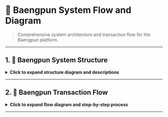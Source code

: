 # 🧊 Baengpun System Flow and Diagram

> Comprehensive system architecture and transaction flow for the Baengpun platform.

---

## 1. 🔧 Baengpun System Structure

<details>
  <summary><strong>Click to expand structure diagram and descriptions</strong></summary>

![Baengpun System Structure](Group%20336.png)  
**Figure 1:** *Baengpun System Structure — Shows system components such as DApp, API Gateway, Service Layer, Database, zk-Rollup Layer 2, and Ethereum Layer 1.*

### 🔹 Components

- 👤 **Users**  
  Community users who make transactions such as receiving/transferring credit or withdrawing.

- 🧑‍💻 **Baengpun DApp (UI Layer)**  
  Frontend interface that displays credit and transaction information.

- 🌐 **API Gateway**  
  Connection point between the DApp and Backend Services via HTTPS.

- 🛠 **Service Layer**  
  Processes business logic such as crediting and authentication.

- 🔄 **Transaction Service**  
  Handles transaction orders like credit transfers and withdrawal queues.

- 🗄 **Database Layer**  
  Interfaces with MongoDB and Redis databases.

  - 🍃 **MongoDB**  
    Stores user data, transaction history, and credit policies.

  - ⚡ **Redis**  
    Cache for quick access to recent data such as current credit balance.

- 🌀 **zk-Rollup (Layer 2)**  
  Combines multiple transactions and generates a zk-proof.

  - 🧠 **Prover**  
    Creates zk-proofs from batch transactions.

  - 🚚 **Relayer**  
    Sends zk-proofs to the Smart Contract on Ethereum Layer 1.

- 🛑 **Monitoring**  
  Observes the health and status of all nodes: Sequencer, Prover, and Relayer.

- ⛓️ **Layer 1: Ethereum Mainnet**  
  The base blockchain layer that verifies zk-proofs.

  - 📜 **Rollup Smart Contract**  
    Validates zk-proofs on Layer 1.

  - 💸 **Exit/Withdraw Contract**  
    Enables users to withdraw credit from Layer 2 back to Layer 1.

</details>

---

## 2. 🔁 Baengpun Transaction Flow

<details>
  <summary><strong>Click to expand flow diagram and step-by-step process</strong></summary>

![Baengpun Flow Diagram](Group%20337.png)  
**Figure 2:** *Baengpun Flow Diagram — Illustrates the transaction flow from the user through zk-Rollup Layer 2 to final confirmation on Ethereum Layer 1.*

### 🔢 Step-by-Step Flow

1️⃣ **Users (Community)**  
Connect Wallet (e.g., MetaMask) to verify identity.

2️⃣ **Baengpun DApp**  
Initiate transactions via the API Gateway or connect directly to the Layer 2 Smart Contract.

3️⃣ **API Gateway**  
Validates requests — handles authentication and rate limiting.

4️⃣ **Service Layer**  
- *Credit Service:* Checks user credit limits.  
- *Transaction Service:* Manages transactions, withdrawal queues, and batching.

5️⃣ **MongoDB + Redis**  
- *MongoDB:* Stores persistent user and transaction data.  
- *Redis:* Provides fast-access cached data like current credit balances.

6️⃣ **Layer 2 zk-Rollup**  
- *Prover:* Generates zk-proofs from batched transactions.  
- *Relayer:* Sends zk-proofs to Layer 1 Ethereum.

7️⃣ **Layer 1 Ethereum**  
- *Rollup Contract:* Verifies zk-proofs.  
- *Exit/Withdraw Contract:* Allows users to claim and withdraw tokens.

</details>

---
